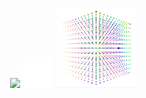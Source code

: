 <p align="center">
<picture> 
<source media="(prefers-color-scheme: dark)" width="50" srcset="https://user-images.githubusercontent.com/37082732/208269726-e107d3fb-edc9-4768-8c4d-9f6d5fecceed.png"> 
   <img alt="">
</picture>
<img src="https://github-readme-stats.vercel.app/api/top-langs/?username=mcthomas&card_width=225&layout=compact&langs_count=10&text_color=7F7F7F&bg_color=00000000&hide_border=true&border_radius=7&hide_title=true&hide=html,javascript,css"/> 
<img src="spacer.png" width="50"/>
<img src="x+y^2+z^3.gif"/>
</p>
